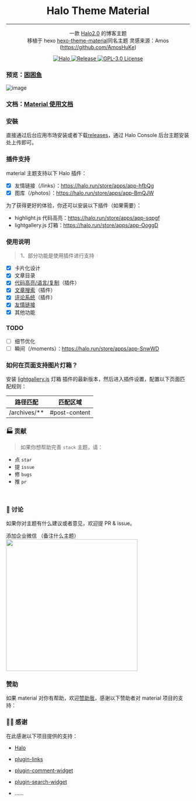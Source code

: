 
<h1 align="center"> Halo Theme Material  </h1>

---

<div align="center">  

一款 [Halo2.0](https://github.com/halo-dev/halo) 的博客主题  
移植于 hexo  [hexo-theme-material](https://github.com/iblh/hexo-theme-material)同名主题
灵感来源：Amos (https://github.com/AmosHuKe)

</div>

<p class="badge-row" align="center">
  <a href="https://halo.run" target="_blank">
    <img src="https://img.shields.io/badge/dynamic/yaml?label=Halo&query=%24.spec.requires&url=https://raw.githubusercontent.com/chengzhongxue/halo-theme-material/main/theme.yaml&color=113,195,71" alt="Halo"/>
  </a>
  <a href="https://github.com/chengzhongxue/halo-theme-material" target="_blank">
    <img src="https://img.shields.io/github/v/release/chengzhongxue/halo-theme-material" alt="Release"/>
  </a>
  <a href="https://github.com/chengzhongxue/halo-theme-material/blob/main/LICENSE" target="_blank">
<img src="https://img.shields.io/badge/License-GPL%20v3.0-green.svg" alt="GPL-3.0 License">
  </a>  </a>
</p>

### 预览：[困困鱼](https://demo.kunkunyu.com/?preview-theme=theme-material)

![image](https://api.minio.yyds.pink/halo-docs/2024/05/material.png)
### 文档：[Material 使用文档](https://docs.kunkunyu.com/docs/material)
### 安裝
直接通过后台应用市场安装或者下载[releases](https://github.com/chengzhongxue/halo-theme-material/releases)，通过 Halo Console 后台主题安装处上传即可。

### 插件支持
material 主题支持以下 Halo 插件：

- [X] 友情链接（/links）：https://halo.run/store/apps/app-hfbQg
- [X] 图库（/photos）：https://halo.run/store/apps/app-BmQJW

为了获得更好的体验，你还可以安装以下插件（如果需要）：

- highlight.js 代码高亮：https://halo.run/store/apps/app-sqpgf
- lightgallery.js 灯箱：https://halo.run/store/apps/app-OoggD


### 使用说明
> 1、部分功能是使用插件进行支持  
- [x] 卡片化设计
- [X] 文章目录
- [X] [代码高亮/语言/复制](https://github.com/halo-sigs/plugin-highlightjs)（插件）
- [x] [文章搜索](https://github.com/halo-sigs/plugin-search-widget)（插件）
- [X] [评论系统](https://github.com/halo-sigs/plugin-comment-widget)（插件）
- [x] [友情链接](https://github.com/halo-sigs/plugin-links)
- [x] 其他功能

### TODO
- [ ] 细节优化
- [ ] 瞬间（/moments）：https://halo.run/store/apps/app-SnwWD  

### 如何在页面支持图片灯箱？
安装 [lightgallery.js](https://halo.run/store/apps/app-OoggD) 灯箱 插件的最新版本，然后进入插件设置，配置以下页面匹配规则：

| 路径匹配 | 匹配区域 |
| --- | --- |
| /archives/** | #post-content | 



### 🏭 贡献

> 如果你想帮助完善 `stack` 主题，请：

- 点 `star`
- 提 `issue`
- 修 `bugs`
- 推 `pr`

<br>

### 💬 讨论

如果你对主题有什么建议或者意见，欢迎提 PR & issue。

添加企业微信 （备注什么主题）
<img width="360" src="https://api.minio.yyds.pink/kunkunyu/files/2025/02/%E5%BE%AE%E4%BF%A1%E5%9B%BE%E7%89%87_20250212142105-pbceif.jpg" />


### 赞助
如果 material 对你有帮助，欢迎[赞助我](https://afdian.net/a/moony_la)，感谢以下赞助者对 material 项目的支持：


### 🙆‍♂️ 感谢

在此感谢以下项目提供的支持：

- [Halo](https://halo.run)
- [plugin-links](https://github.com/halo-sigs/plugin-links)
- [plugin-comment-widget](https://github.com/halo-sigs/plugin-comment-widget)
- [plugin-search-widget](https://github.com/halo-sigs/plugin-search-widget)

- ......

<br>
